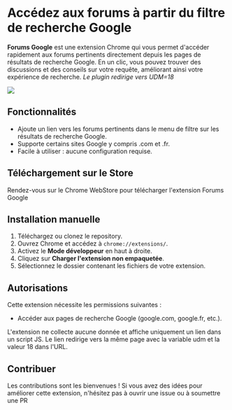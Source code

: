 # Accédez aux forums à partir du filtre de recherche Google

**Forums Google** est une extension Chrome qui vous permet d'accéder rapidement aux forums pertinents directement depuis les pages de résultats de recherche Google. En un clic, vous pouvez trouver des discussions et des conseils sur votre requête, améliorant ainsi votre expérience de recherche.
<i>Le plugin redirige vers UDM=18</i>

<img src="https://kevin-benabdelhak.fr/wp-content/uploads/2024/12/forums-google.jpg">


## Fonctionnalités

- Ajoute un lien vers les forums pertinents dans le menu de filtre sur les résultats de recherche Google.
- Supporte certains sites Google y compris .com et .fr.
- Facile à utiliser : aucune configuration requise.

## Téléchargement sur le Store
Rendez-vous sur le Chrome WebStore pour télécharger l'extension Forums Google

## Installation manuelle

1. Téléchargez ou clonez le repository.
2. Ouvrez Chrome et accédez à `chrome://extensions/`.
3. Activez le **Mode développeur** en haut à droite.
4. Cliquez sur **Charger l'extension non empaquetée**.
5. Sélectionnez le dossier contenant les fichiers de votre extension.

## Autorisations

Cette extension nécessite les permissions suivantes :

- Accéder aux pages de recherche Google (google.com, google.fr, etc.).

L'extension ne collecte aucune donnée et affiche uniquement un lien dans un script JS. Le lien redirige vers la même page avec la variable udm et la valeur 18 dans l'URL.

## Contribuer

Les contributions sont les bienvenues ! Si vous avez des idées pour améliorer cette extension, n'hésitez pas à ouvrir une issue ou à soumettre une PR
